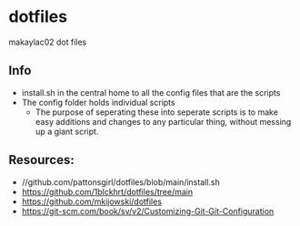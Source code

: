 # dotfiles
makaylac02 dot files

## Info
* install.sh in the central home to all the config files that are the scripts
* The config folder holds individual scripts
	*  The purpose of seperating these into seperate scripts is to make easy additions and changes to any particular thing, without messing up a giant script.

## Resources:
* //github.com/pattonsgirl/dotfiles/blob/main/install.sh  
* https://github.com/1blckhrt/dotfiles/tree/main  
* https://github.com/mkijowski/dotfiles  
* https://git-scm.com/book/sv/v2/Customizing-Git-Git-Configuration

